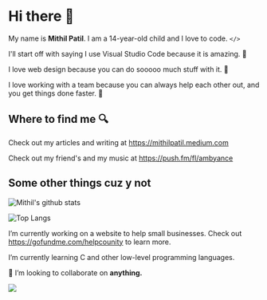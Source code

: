 # Hi there 👋
My name is **Mithil Patil**. I am a 14-year-old child and I love to code. `</>`

I'll start off with saying I use Visual Studio Code because it is amazing. 🤩 

I love web design because you can do sooooo much stuff with it. 🎨

I love working with a team because you can always help each other out, and you get things done faster. 👥

## Where to find me 🔍
Check out my articles and writing at https://mithilpatil.medium.com

Check out my friend's and my music at https://push.fm/fl/ambyance

## Some other things cuz y not
![Mithil's github stats](https://github-readme-stats.vercel.app/api?username=mithilp&count_private=true&theme=tokyonight&show_icons=true&hide=prs,issues)

![Top Langs](https://github-readme-stats.vercel.app/api/top-langs/?username=mithilp)

I’m currently working on a website to help small businesses. Check out https://gofundme.com/helpcounity to learn more.

I’m currently learning C and other low-level programming languages.

👯 I’m looking to collaborate on **anything.**

![](https://komarev.com/ghpvc/?mithilp)
